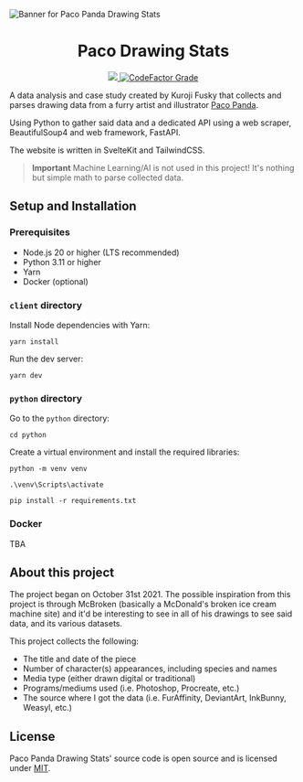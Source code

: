 ![Banner for Paco Panda Drawing Stats](https://user-images.githubusercontent.com/94678583/208869784-c68b5483-8e18-4d01-9163-d502b4cb40c5.png)

<div align="center">
  <h1 align="center">Paco Drawing Stats</h1>

  <a href="https://opensource.org/licenses/MIT">
		<img src="https://img.shields.io/github/license/kuroji-fusky/pacopanda-drawing-stats?style=flat-square">
	</a>
  <a href="https://www.codefactor.io/repository/github/kuroji-fusky/pacopanda-drawing-stats">
    <img alt="CodeFactor Grade" src="https://img.shields.io/codefactor/grade/github/kuroji-fusky/pacopanda-drawing-stats?style=flat-square">
  </a>
</div>

A data analysis and case study created by Kuroji Fusky that collects
and parses drawing data from a furry artist and illustrator [Paco Panda][paco].

Using Python to gather said data and a dedicated API using a web scraper,
BeautifulSoup4 and web framework, FastAPI.

The website is written in SvelteKit and TailwindCSS.

> **Important**
> Machine Learning/AI is not used in this project! It's nothing but simple math
> to parse collected data.

## Setup and Installation

### Prerequisites

- Node.js 20 or higher (LTS recommended)
- Python 3.11 or higher
- Yarn
- Docker (optional)

### `client` directory

Install Node dependencies with Yarn:

```console
yarn install
```

Run the dev server:

```console
yarn dev
```

### `python` directory

Go to the `python` directory:

```console
cd python
```

Create a virtual environment and install the required libraries:

```console
python -m venv venv

.\venv\Scripts\activate

pip install -r requirements.txt
```

### Docker

TBA

## About this project

The project began on October 31st 2021. The possible inspiration from this
project is through McBroken (basically a McDonald's broken ice cream machine
site) and it'd be interesting to see in all of his drawings to see said data,
and its various datasets.

This project collects the following:

- The title and date of the piece
- Number of character(s) appearances, including species and names
- Media type (either drawn digital or traditional)
- Programs/mediums used (i.e. Photoshop, Procreate, etc.)
- The source where I got the data (i.e. FurAffinity, DeviantArt, InkBunny,
  Weasyl, etc.)

## License

Paco Panda Drawing Stats' source code is open source and is licensed under
[MIT](https://opensource.org/licenses/MIT).

[paco]: https://twitter.com/panda_paco
